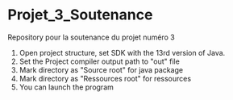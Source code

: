 # Projet_3_Soutenance
Repository  pour la soutenance du projet numéro 3
1. Open project structure, set SDK with the 13rd version of Java.
2. Set the Project compiler output path to "out" file
3. Mark directory as "Source root" for java package
4. Mark directory as "Ressources root" for ressources
5. You can launch the program